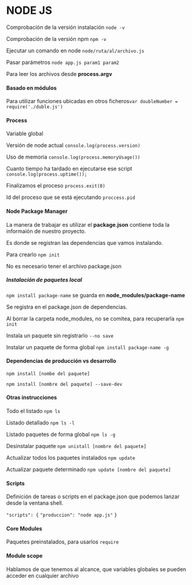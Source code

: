 # NODE JS

Comprobación de la versión instalación  `node -v`

Comprobación de la versión npm  `npm -v`

Ejecutar un comando en node `node/ruta/al/archivo.js`

Pasar parámetros `node app.js param1 param2`

Para leer los archivos desde **process.argv**



#### Basado en módulos

Para utilizar funciones ubicadas en otros ficheros`var doubleNumber = require('./duble.js')`



#### Process

Variable global

Versión de node actual `console.log(process.version)`

Uso de memoria `console.log(process.memoryUsage())` 

Cuanto tiempo ha tardado en ejecutarse ese script `console.log(process.uptime());` 

Finalizamos el proceso `process.exit(0)`

Id del proceso que se está ejecutando `proccess.pid`



#### Node Package Manager

La manera de trabajar es utilizar el **package.json** contiene toda la informaión de nuestro proyecto.

Es donde se registran las dependencias que vamos instalando.

Para crearlo `npm init`

No es necesario tener el archivo package.json



##### Instalación de paquetes local

`npm install package-name` se guarda en **node_modules/package-name**

Se registra en el package.json de dependencias.

Al borrar la carpeta node_modules, no se comitea, para recuperarla `npm init`

Instala un paquete sin registrarlo `--no save` 

Instalar un paquete de forma global `npm install package-name -g`



#### Dependencias de producción vs desarrollo

`npm install [nombe del paquete]`

`npm install [nombre del paquete] --save-dev`



#### Otras instrucciones

Todo el listado `npm ls`

Listado detallado `npm ls -l`

Listado paquetes de forma global `npm ls -g`

Desinstalar paquete `npm unistall [nombre del paquete]`

Actualizar todos los paquetes instalados `npm update`

Actualizar paquete determinado `npm update [nombre del paquete]`



#### Scripts

Definición de tareas o scripts en el package.json que podemos lanzar desde la ventana shell.

`"scripts": {`
	`"produccion": "node app.js"`
`}`



#### Core Modules

Paquetes preinstalados, para usarlos `require`



#### Module scope

Hablamos de que tenemos al alcance, que variables globales se pueden acceder en cualquier archivo













